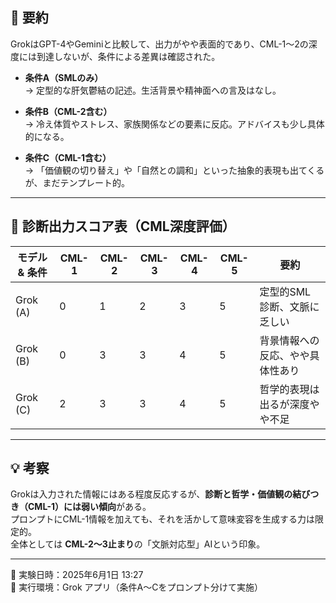 ## 🧩 要約

GrokはGPT-4やGeminiと比較して、出力がやや表面的であり、CML-1〜2の深度には到達しないが、条件による差異は確認された。

- **条件A（SMLのみ）**  
  → 定型的な肝気鬱結の記述。生活背景や精神面への言及はなし。

- **条件B（CML-2含む）**  
  → 冷え体質やストレス、家族関係などの要素に反応。アドバイスも少し具体的になる。

- **条件C（CML-1含む）**  
  → 「価値観の切り替え」や「自然との調和」といった抽象的表現も出てくるが、まだテンプレート的。

---

## 🧠 診断出力スコア表（CML深度評価）

| モデル & 条件 | CML-1 | CML-2 | CML-3 | CML-4 | CML-5 | 要約 |
|---------------|--------|--------|--------|--------|--------|------|
| Grok (A)      | 0      | 1      | 2      | 3      | 5      | 定型的SML診断、文脈に乏しい |
| Grok (B)      | 0      | 3      | 3      | 4      | 5      | 背景情報への反応、やや具体性あり |
| Grok (C)      | 2      | 3      | 3      | 4      | 5      | 哲学的表現は出るが深度やや不足 |

---

## 💡 考察

Grokは入力された情報にはある程度反応するが、**診断と哲学・価値観の結びつき（CML-1）には弱い傾向**がある。  
プロンプトにCML-1情報を加えても、それを活かして意味変容を生成する力は限定的。  
全体としては **CML-2〜3止まり**の「文脈対応型」AIという印象。

---
📅 実験日時：2025年6月1日 13:27  
🧠 実行環境：Grok アプリ（条件A〜Cをプロンプト分けて実施）

